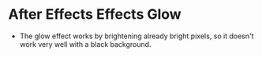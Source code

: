 # After Effects Effects Glow

- The glow effect works by brightening already bright pixels, so it doesn't work very well with a black background.
